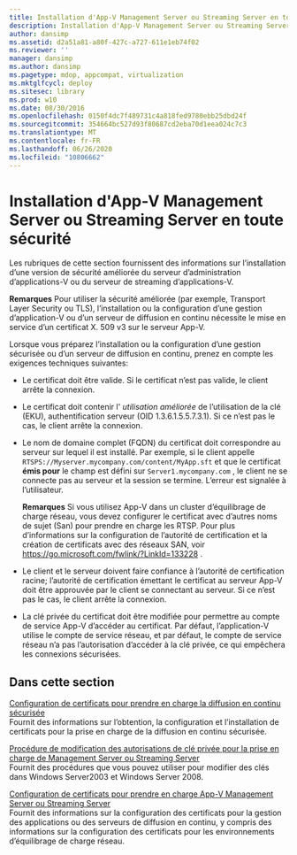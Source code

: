 ```yaml
---
title: Installation d'App-V Management Server ou Streaming Server en toute sécurité
description: Installation d'App-V Management Server ou Streaming Server en toute sécurité
author: dansimp
ms.assetid: d2a51a81-a80f-427c-a727-611e1eb74f02
ms.reviewer: ''
manager: dansimp
ms.author: dansimp
ms.pagetype: mdop, appcompat, virtualization
ms.mktglfcycl: deploy
ms.sitesec: library
ms.prod: w10
ms.date: 08/30/2016
ms.openlocfilehash: 0150f4dc7f489731c4a818fed9780ebb25dbd24f
ms.sourcegitcommit: 354664bc527d93f80687cd2eba70d1eea024c7c3
ms.translationtype: MT
ms.contentlocale: fr-FR
ms.lasthandoff: 06/26/2020
ms.locfileid: "10806662"
---
```

# Installation d'App-V Management Server ou Streaming Server en toute sécurité


Les rubriques de cette section fournissent des informations sur l’installation d’une version de sécurité améliorée du serveur d’administration d’applications-V ou du serveur de streaming d’applications-V.

**Remarques**  Pour utiliser la sécurité améliorée (par exemple, Transport Layer Security ou TLS), l’installation ou la configuration d’une gestion d’application-V ou d’un serveur de diffusion en continu nécessite le mise en service d’un certificat X. 509 v3 sur le serveur App-V.

 

Lorsque vous préparez l’installation ou la configuration d’une gestion sécurisée ou d’un serveur de diffusion en continu, prenez en compte les exigences techniques suivantes:

-   Le certificat doit être valide. Si le certificat n’est pas valide, le client arrête la connexion.

-   Le certificat doit contenir l' *utilisation améliorée* de l’utilisation de la clé (EKU), authentification serveur (OID 1.3.6.1.5.5.7.3.1). Si ce n’est pas le cas, le client arrête la connexion.

-   Le nom de domaine complet (FQDN) du certificat doit correspondre au serveur sur lequel il est installé. Par exemple, si le client appelle `RTSPS://Myserver.mycompany.com/content/MyApp.sft` et que le certificat **émis pour** le champ est défini sur `Server1.mycompany.com` , le client ne se connecte pas au serveur et la session se termine. L’erreur est signalée à l’utilisateur.

    **Remarques**  Si vous utilisez App-V dans un cluster d’équilibrage de charge réseau, vous devez configurer le certificat avec d’autres noms de sujet (San) pour prendre en charge les RTSP. Pour plus d’informations sur la configuration de l’autorité de certification et la création de certificats avec des réseaux SAN, voir <https://go.microsoft.com/fwlink/?LinkId=133228> .

     

-   Le client et le serveur doivent faire confiance à l’autorité de certification racine; l’autorité de certification émettant le certificat au serveur App-V doit être approuvée par le client se connectant au serveur. Si ce n’est pas le cas, le client arrête la connexion.

-   La clé privée du certificat doit être modifiée pour permettre au compte de service App-V d’accéder au certificat. Par défaut, l’application-V utilise le compte de service réseau, et par défaut, le compte de service réseau n’a pas l’autorisation d’accéder à la clé privée, ce qui empêchera les connexions sécurisées.

## Dans cette section


<a href="" id="configuring-certificates-to-support-secure-streaming"></a>[Configuration de certificats pour prendre en charge la diffusion en continu sécurisée](configuring-certificates-to-support-secure-streaming.md)  
Fournit des informations sur l’obtention, la configuration et l’installation de certificats pour la prise en charge de la diffusion en continu sécurisée.

<a href="" id="how-to-modify-private-key-permissions-to-support-management-server-or-streaming-server"></a>[Procédure de modification des autorisations de clé privée pour la prise en charge de Management Server ou Streaming Server](how-to-modify-private-key-permissions-to-support-management-server-or-streaming-server.md)  
Fournit des procédures que vous pouvez utiliser pour modifier des clés dans Windows Server2003 et Windows Server 2008.

<a href="" id="configuring-certificates-to-support-app-v-management-server-or-streaming-server"></a>[Configuration de certificats pour prendre en charge App-V Management Server ou Streaming Server](configuring-certificates-to-support-app-v-management-server-or-streaming-server.md)  
Fournit des informations sur la configuration des certificats pour la gestion des applications ou des serveurs de diffusion en continu, y compris des informations sur la configuration des certificats pour les environnements d’équilibrage de charge réseau.

 

 





